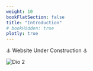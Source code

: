 ```yaml
---
weight: 10
bookFlatSection: false
title: "Introduction"
# bookHidden: true
plotly: true
---
```


⚓ Website Under Construction ⚓

<!-- {{< load-plotly >}}
{{< plotly json="/plotly/test.json" height="400px" >}} -->

<!-- {{< load-plotly >}}
{{< plotly json="/plotly/diffusion_en.json" height="400px" >}} -->

![Dio 2](/images/hariri.jpg)

<!-- ![Dio 1](/images/diogenes.jpg) -->

<!-- [Distribution HTML](./distribution.html) -->